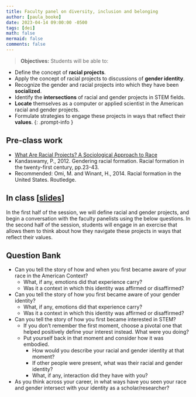 ```yaml
---
title: Faculty panel on diversity, inclusion and belonging
author: [paula_booke]
date: 2023-04-14 09:00:00 -0500
tags: [dei]
math: false
mermaid: false
comments: false
---
```



> **Objectives:** Students will be able to:
* Define the concept of **racial projects**.
* Apply the concept of racial projects to discussions of **gender identity**.
* Recognize the gender and racial projects into which they have been **socialized**.
* Identify the **intersections** of racial and gender projects in STEM fields.
* **Locate** themselves as a computer or applied scientist in the American racial and gender projects.
* Formulate strategies to engage these projects in ways that reflect their **values**.
{: .prompt-info }


## Pre-class work

* [What Are Racial Projects? A Sociological Approach to Race](https://www.thoughtco.com/racial-project-3026510)
* Kandaswamy, P., 2012. Gendering racial formation. Racial formation in the twenty-first century, pp.23-43.
* Recommended: Omi, M. and Winant, H., 2014. Racial formation in the United States. Routledge.


## In class [[slides](https://docs.google.com/presentation/d/1iLyezVekfoY76znaQpVBQMcBLiLlgumS/edit?usp=sharing&ouid=113921352520656002922&rtpof=true&sd=true)]

In the first half of the session, we will define racial and gender projects,
and begin a conversation with the faculty panelists using the below questions.
In the second half of the session, students will engage in an exercise that allows them to think about how they navigate these projects in ways that reflect their values.


## Question Bank

* Can you tell the story of how and when you first became aware of your race in the American Context?
  * What, if any, emotions did that experience carry?
  * Was it a context in which this identity was affirmed or disaffirmed?
* Can you tell the story of how you first became aware of your gender identity?
  * What, if any, emotions did that experience carry?
  * Was it a context in which this identity was affirmed or disaffirmed?
* Can you tell the story of how you first became interested in STEM?
  * If you don’t remember the first moment, choose a pivotal one that helped positively define your interest instead. What were you doing?
  * Put yourself back in that moment and consider how it was embodied.
    * How would you describe your racial and gender identity at that moment?
    * If other people were present, what was their racial and gender identity?
    * What, if any, interaction did they have with you?
* As you think across your career, in what ways have you seen your race and gender intersect with your identity as a scholar/researcher? 

 


